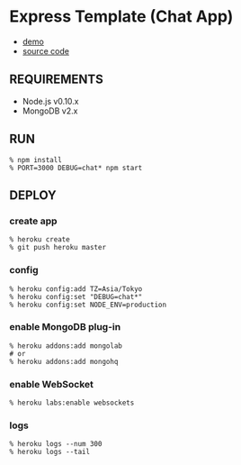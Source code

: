Express Template (Chat App)
===========================

- [demo](https://express-chat-template.herokuapp.com/)
- [source code](https://github.com/shokai/express-template)


REQUIREMENTS
------------

- Node.js v0.10.x
- MongoDB v2.x


RUN
---

    % npm install
    % PORT=3000 DEBUG=chat* npm start



DEPLOY
------

### create app

    % heroku create
    % git push heroku master

### config

    % heroku config:add TZ=Asia/Tokyo
    % heroku config:set "DEBUG=chat*"
    % heroku config:set NODE_ENV=production

### enable MongoDB plug-in

    % heroku addons:add mongolab
    # or
    % heroku addons:add mongohq

### enable WebSocket

    % heroku labs:enable websockets

### logs

    % heroku logs --num 300
    % heroku logs --tail
